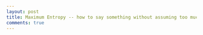 ```yaml
---
layout: post
title: Maximum Entropy -- how to say something without assuming too much
comments: true
---
```


